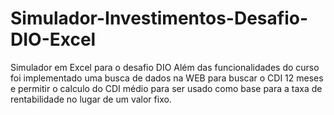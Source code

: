 # Simulador-Investimentos-Desafio-DIO-Excel
Simulador em Excel para o desafio DIO
Além das funcionalidades do curso foi implementado uma busca de dados na WEB para buscar o CDI 12 meses 
e permitir o calculo do CDI médio para ser usado como base para a taxa de rentabilidade no
lugar de um valor fixo.

